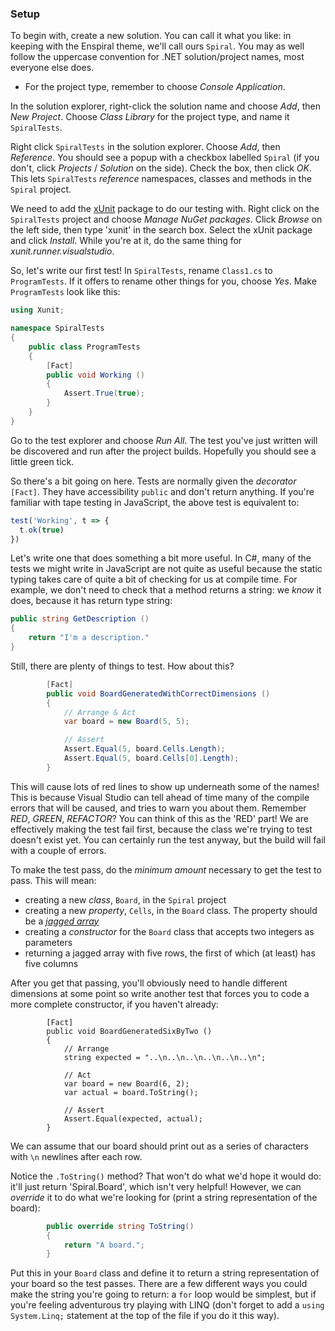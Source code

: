 ### Setup

To begin with, create a new solution. You can call it what you like: in keeping with the Enspiral theme, we'll call ours `Spiral`. You may as well follow the uppercase convention for .NET solution/project names, most everyone else does.

 - For the project type, remember to choose _Console Application_.

In the solution explorer, right-click the solution name and choose _Add_, then _New Project_. Choose _Class Library_ for the project type, and name it `SpiralTests`.

Right click `SpiralTests` in the solution explorer. Choose _Add_, then _Reference_. You should see a popup with a checkbox labelled `Spiral` (if you don't, click _Projects_ / _Solution_ on the side). Check the box, then click _OK_. This lets `SpiralTests` _reference_ namespaces, classes and methods in the `Spiral` project.

We need to add the [xUnit](https://xunit.github.io/) package to do our testing with. Right click on the `SpiralTests` project and choose _Manage NuGet packages_. Click _Browse_ on the left side, then type 'xunit' in the search box. Select the xUnit package and click _Install_. While you're at it, do the same thing for _xunit.runner.visualstudio_.

So, let's write our first test! In `SpiralTests`, rename `Class1.cs` to `ProgramTests`. If it offers to rename other things for you, choose _Yes_. Make `ProgramTests` look like this:

```cs
using Xunit;

namespace SpiralTests
{
    public class ProgramTests
    {
        [Fact]
        public void Working ()
        {
			Assert.True(true);
        }
    }
}
```

Go to the test explorer and choose _Run All_. The test you've just written will be discovered and run after the project builds. Hopefully you should see a little green tick.

So there's a bit going on here. Tests are normally given the _decorator_ `[Fact]`. They have accessibility `public` and don't return anything. If you're familiar with tape testing in JavaScript, the above test is equivalent to:

```js
test('Working', t => {
  t.ok(true)
})
```

Let's write one that does something a bit more useful. In C#, many of the tests we might write in JavaScript are not quite as useful because the static typing takes care of quite a bit of checking for us at compile time. For example, we don't need to check that a method returns a string: we _know_ it does, because it has return type string:

```cs
public string GetDescription ()
{
	return "I'm a description."
}
```

Still, there are plenty of things to test. How about this?

```cs
        [Fact]
        public void BoardGeneratedWithCorrectDimensions ()
        {
            // Arrange & Act
            var board = new Board(5, 5);

            // Assert
            Assert.Equal(5, board.Cells.Length);
            Assert.Equal(5, board.Cells[0].Length);
        }
```

This will cause lots of red lines to show up underneath some of the names! This is because Visual Studio can tell ahead of time many of the compile errors that will be caused, and tries to warn you about them. Remember _RED_, _GREEN_, _REFACTOR_? You can think of this as the 'RED' part! We are effectively making the test fail first, because the class we're trying to test doesn't exist yet. You can certainly run the test anyway, but the build will fail with a couple of errors.

To make the test pass, do the _minimum amount_ necessary to get the test to pass. This will mean:
 - creating a new _class_,  `Board`, in the `Spiral` project
 - creating a new _property_, `Cells`, in the `Board` class. The property should be a [_jagged array_](https://www.dotnetperls.com/jagged-array)
 - creating a _constructor_ for the `Board` class that accepts two integers as parameters
 - returning a jagged array with five rows, the first of which (at least) has five columns

After you get that passing, you'll obviously need to handle different dimensions at some point so write another test that forces you to code a more complete constructor, if you haven't already:

```
        [Fact]
        public void BoardGeneratedSixByTwo ()
        {
            // Arrange
            string expected = "..\n..\n..\n..\n..\n..\n";

            // Act
            var board = new Board(6, 2);
            var actual = board.ToString();

            // Assert
            Assert.Equal(expected, actual);
        }
```
We can assume that our board should print out as a series of characters with `\n` newlines after each row.

Notice the `.ToString()` method? That won't do what we'd hope it would do: it'll just return 'Spiral.Board', which isn't very helpful! However, we can _override_ it to do what we're looking for (print a string representation of the board):

```cs
        public override string ToString()
        {
            return "A board.";
        }
```

Put this in your `Board` class and define it to return a string representation of your board so the test passes. There are a few different ways you could make the string you're going to return: a `for` loop would be simplest, but if you're feeling adventurous try playing with LINQ (don't forget to add a `using System.Linq;` statement at the top of the file if you do it this way).